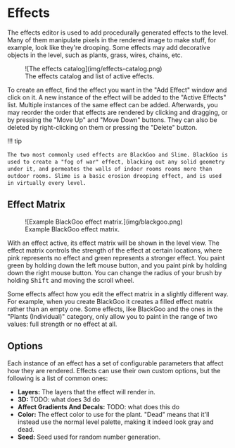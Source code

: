 # Effects
The effects editor is used to add procedurally generated effects to the level. Many of them manipulate pixels in the rendered image to make stuff, for example, look like they're drooping. Some effects may add decorative objects in the level, such as plants, grass, wires, chains, etc.

<figure markdown="span">
    ![The effects catalog](img/effects-catalog.png)
    <figcaption>The effects catalog and list of active effects.</figcaption>
</figure>

To create an effect, find the effect you want in the "Add Effect" window and click on it. A new instance of the effect will be added to the "Active Effects" list. Multiple instances of the same effect can be added. Afterwards, you may reorder the order that effects are rendered by clicking and dragging, or by pressing the "Move Up" and "Move Down" buttons. They can also be deleted by right-clicking on them or pressing the "Delete" button.

!!! tip

    The two most commonly used effects are BlackGoo and Slime. BlackGoo is used to create a "fog of war" effect, blacking out any solid geometry under it, and permeates the walls of indoor rooms rooms more than outdoor rooms. Slime is a basic erosion drooping effect, and is used in virtually every level.

## Effect Matrix
<figure markdown="span">
    ![Example BlackGoo effect matrix.](img/blackgoo.png)
    <figcaption>Example BlackGoo effect matrix.</figcaption>
</figure>

With an effect active, its effect matrix will be shown in the level view. The effect matrix controls the strength of the effect at certain locations, where
pink represents no effect and green represents a stronger effect. You paint green by holding down the left mouse button, and you paint pink by holding down
the right mouse button. You can change the radius of your brush by holding <kbd>Shift</kbd> and moving the scroll wheel.

Some effects affect how you edit the effect matrix in a slightly different way. For example, when you create BlackGoo it creates a filled effect matrix
rather than an empty one. Some effects, like BlackGoo and the ones in the "Plants (Individual)" category, only allow you to paint in the range of two values:
full strength or no effect at all.

## Options
Each instance of an effect has a set of configurable parameters that affect how they are rendered. Effects can use their own custom options,
but the following is a list of common ones:

- **Layers:** The layers that the effect will render in.
- **3D:** TODO: what does 3d do
- **Affect Gradients And Decals:** TODO: what does this do
- **Color:** The effect color to use for the plant. "Dead" means that it'll instead use the normal level palette, making it indeed look gray and dead.
- **Seed:** Seed used for random number generation.